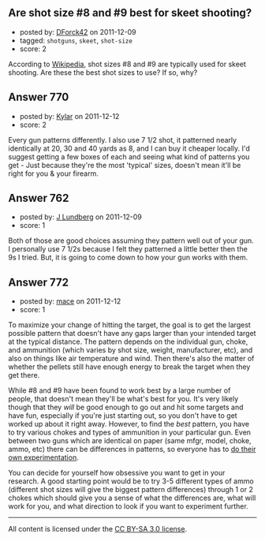 ## Are shot size #8 and #9 best for skeet shooting?

- posted by: [DForck42](https://stackexchange.com/users/-1/124-dforck42) on 2011-12-09
- tagged: `shotguns`, `skeet`, `shot-size`
- score: 2

According to [Wikipedia][1], shot sizes #8 and #9 are typically used for skeet shooting.  Are these the best shot sizes to use?  If so, why?


  [1]: http://en.wikipedia.org/wiki/Shotgun_shell#Shot_sizes


## Answer 770

- posted by: [Kylar](https://stackexchange.com/users/-1/152-kylar) on 2011-12-12
- score: 2

<p>Every gun patterns differently. I also use 7 1/2 shot, it patterned nearly identically at 20, 30 and 40 yards as 8, and I can buy it cheaper locally. I'd suggest getting a few boxes of each and seeing what kind of patterns you get - Just because they're the most 'typical' sizes, doesn't mean it'll be right for you &amp; your firearm.</p>



## Answer 762

- posted by: [J Lundberg](https://stackexchange.com/users/-1/40-j-lundberg) on 2011-12-09
- score: 1

<p>Both of those are good choices assuming they pattern well out of your gun.  I personally use 7 1/2s because I felt they patterned a little better then the 9s I tried.  But, it is going to come down to how your gun works with them.</p>



## Answer 772

- posted by: [mace](https://stackexchange.com/users/-1/163-mace) on 2011-12-12
- score: 1

<p>To maximize your change of hitting the target, the goal is to get the largest possible pattern that doesn't have any gaps larger than your intended target at the typical distance. The pattern depends on the individual gun, choke, and ammunition (which varies by shot size, weight, manufacturer, etc), and also on things like air temperature and wind. Then there's also the matter of whether the pellets still have enough energy to break the target when they get there.</p>

<p>While #8 and #9 have been found to work best by a large number of people, that doesn't mean they'll be what's best for you. It's very likely though that they <em>will</em> be good enough to go out and hit some targets and have fun, especially if you're just starting out, so you don't have to get worked up about it right away. However, to find the <em>best</em> pattern, you have to try various chokes and types of ammunition in your particular gun. Even between two guns which are identical on paper (same mfgr, model, choke, ammo, etc) there can be differences in patterns, so everyone has to <a href="http://www.chuckhawks.com/why_pattern.htm" rel="nofollow">do their own experimentation</a>.</p>

<p>You can decide for yourself how obsessive you want to get in your research. A good starting point would be to try 3-5 different types of ammo (different shot sizes will give the biggest pattern differences) through 1 or 2 chokes which should give you a sense of what the differences are, what will work for you, and what direction to look if you want to experiment further.</p>




---

All content is licensed under the [CC BY-SA 3.0 license](https://creativecommons.org/licenses/by-sa/3.0/).
